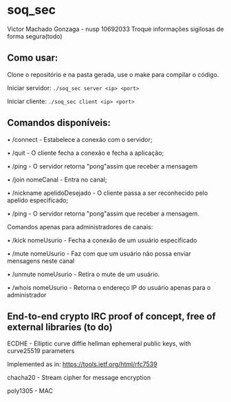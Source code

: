 # soq_sec
Victor Machado Gonzaga - nusp 10692033
Troque informações sigilosas de forma segura(todo)

## Como usar:
Clone o repositório e na pasta gerada, use o make para compilar o código.

Iniciar servidor:
```./soq_sec server <ip> <port>```

Iniciar cliente:
```./soq_sec client <ip> <port>```

## Comandos disponíveis:

• /connect - Estabelece a conexão com o servidor;

• /quit - O cliente fecha a conexão e fecha a aplicação;

• /ping - O servidor retorna "pong"assim que receber a mensagem

• /join nomeCanal - Entra no canal;

• /nickname apelidoDesejado - O cliente passa a ser reconhecido pelo apelido especificado;

• /ping - O servidor retorna "pong"assim que receber a mensagem.

Comandos apenas para administradores de canais:

• /kick nomeUsurio - Fecha a conexão de um usuário especificado

• /mute nomeUsurio - Faz com que um usuário não possa enviar mensagens neste canal

• /unmute nomeUsurio - Retira o mute de um usuário.

• /whois nomeUsurio - Retorna o endereço IP do usuário apenas para o administrador

## End-to-end crypto IRC proof of concept, free of external libraries (to do)
ECDHE - Elliptic curve diffie hellman ephemeral public keys, with curve25519 parameters

Implemented as in: https://tools.ietf.org/html/rfc7539

chacha20 - Stream cipher for message encryption

poly1305 - MAC
